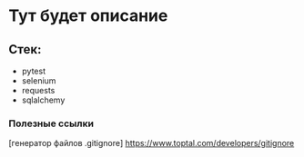 # Тут будет описание

## Стек:
- pytest
- selenium
- requests
- sqlalchemy

### Полезные ссылки
[генератор файлов .gitignore] https://www.toptal.com/developers/gitignore